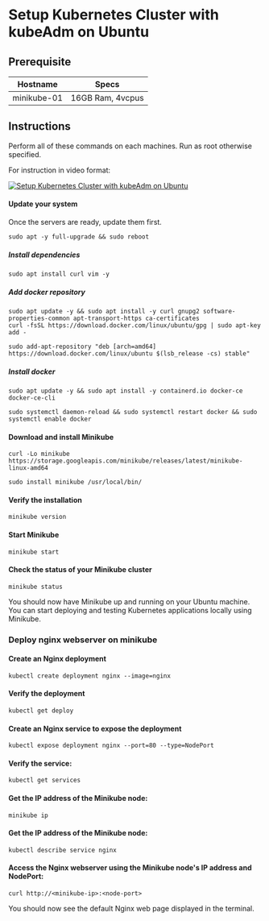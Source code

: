 # Setup Kubernetes Cluster with kubeAdm on Ubuntu

## Prerequisite


| Hostname |	Specs |
| --- | --- |
| minikube-01  |	16GB Ram, 4vcpus |

## Instructions
Perform all of these commands on each machines. Run as root otherwise specified.

For instruction in video format:

[![Setup Kubernetes Cluster with kubeAdm on Ubuntu](https://i.ytimg.com/vi/jNFAvZOZSGc/hqdefault.jpg)](https://www.youtube.com/embed/jNFAvZOZSGc)

#### Update your system
Once the servers are ready, update them first.
```
sudo apt -y full-upgrade && sudo reboot
```

##### Install dependencies
```
sudo apt install curl vim -y
```
##### Add docker repository
```
sudo apt update -y && sudo apt install -y curl gnupg2 software-properties-common apt-transport-https ca-certificates
curl -fsSL https://download.docker.com/linux/ubuntu/gpg | sudo apt-key add -
```

```
sudo add-apt-repository "deb [arch=amd64] https://download.docker.com/linux/ubuntu $(lsb_release -cs) stable"
```

##### Install docker
```
sudo apt update -y && sudo apt install -y containerd.io docker-ce docker-ce-cli
```

```
sudo systemctl daemon-reload && sudo systemctl restart docker && sudo systemctl enable docker
```

#### Download and install Minikube
```
curl -Lo minikube https://storage.googleapis.com/minikube/releases/latest/minikube-linux-amd64

sudo install minikube /usr/local/bin/
```

#### Verify the installation
```
minikube version
```

#### Start Minikube
```
minikube start
```

#### Check the status of your Minikube cluster
```
minikube status
```

You should now have Minikube up and running on your Ubuntu machine. You can start deploying and testing Kubernetes applications locally using Minikube.


### Deploy nginx webserver on minikube
#### Create an Nginx deployment
```
kubectl create deployment nginx --image=nginx
```

#### Verify the deployment
```
kubectl get deploy
```

#### Create an Nginx service to expose the deployment
```
kubectl expose deployment nginx --port=80 --type=NodePort
```

#### Verify the service:
```
kubectl get services
```

#### Get the IP address of the Minikube node:
```
minikube ip
```

#### Get the IP address of the Minikube node:
```
kubectl describe service nginx
```

#### Access the Nginx webserver using the Minikube node's IP address and NodePort:
```
curl http://<minikube-ip>:<node-port>
```

You should now see the default Nginx web page displayed in the terminal. 


